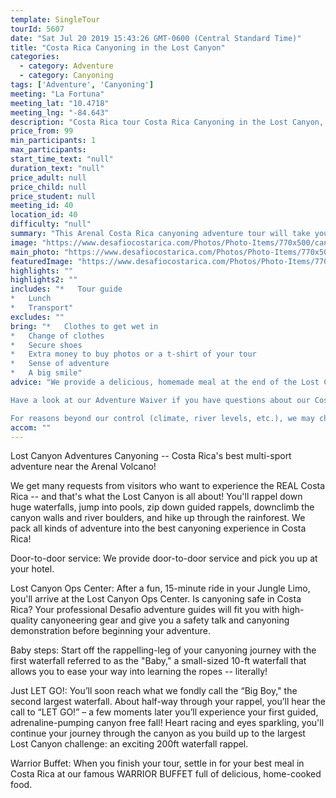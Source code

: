 ```yaml
---
template: SingleTour
tourId: 5607
date: "Sat Jul 20 2019 15:43:26 GMT-0600 (Central Standard Time)"
title: "Costa Rica Canyoning in the Lost Canyon"
categories: 
  - category: Adventure
  - category: Canyoning
tags: ['Adventure', 'Canyoning']
meeting: "La Fortuna"
meeting_lat: "10.4718"
meeting_lng: "-84.643"
description: "Costa Rica tour Costa Rica Canyoning in the Lost Canyon, id 5607"
price_from: 99
min_participants: 1
max_participants: 
start_time_text: "null"
duration_text: "null"
price_adult: null
price_child: null
price_student: null
meeting_id: 40
location_id: 40
difficulty: "null"
summary: "This Arenal Costa Rica canyoning adventure tour will take you where very few have had the privilege to roam: The Lost Canyon! Get ready for the adventure of a lifetime! The perfect place for first-timers and experienced canyoning enthusiasts. Trek deep into the Costa Rica rainforest and rappel the biggest waterfalls near the Arenal Volcano!"
image: "https://www.desafiocostarica.com/Photos/Photo-Items/770x500/canyoneering---lost-canyon-adventures-1.jpg"
main_photo: "https://www.desafiocostarica.com/Photos/Photo-Items/770x500/canyoneering---lost-canyon-adventures-1.jpg"
featuredImage: "https://www.desafiocostarica.com/Photos/Photo-Items/770x500/canyoneering---lost-canyon-adventures-1.jpg"
highlights: ""
highlights2: ""
includes: "*   Tour guide
*   Lunch
*   Transport"
excludes: ""
bring: "*   Clothes to get wet in
*   Change of clothes
*   Secure shoes
*   Extra money to buy photos or a t-shirt of your tour
*   Sense of adventure
*   A big smile"
advice: "We provide a delicious, homemade meal at the end of the Lost Canyon Adventures canyoning tour we call the WARRIOR BUFFET - please let us know should you have any dietary restrictions like vegetarian needs, gluten-free, kosher, etc. and we will do our best to accommodate you! Combine the Lost Canyon with rafting to do our unique MAMBO COMBO Rappel & Raft tour -- only with Desafio near the Arenal Volcano! You can also purchase handy dry bags from the Desafio EGO Store if you'd like to take a camera with you. Just ask at our reception desk.

Have a look at our Adventure Waiver if you have questions about our Costa Rica adventure tour policies.

For reasons beyond our control (climate, river levels, etc.), we may change to a more-suitable tour with an equal or similar adventure-appeal or offer other tour options so you don't miss out on a fun day in Costa Rica. We reserve the right to cancel a trip due to unfavorable conditions & will only run a tour according to our policies. Full refund is given if (on rare occasion) no tour is run. This adventure involves some inherent risk and physical exertion, so you must be in good physical condition! While the recommended weight limit for our canyoneering (rappelling) tour and most zip line tours is 220 lbs (100 kilos) it’s more about waist size than weight as the ropes (canyoneering) and cables (zip lines) are rated for well over 220 lbs but the maximum waist size for the harnesses used for these tours is 42 inches. So if you are a little over 220 lbs but your waist is less than 42 inches you can still do these tours. NOTE: We have an extra transport charge for hotels outside of our normal pick-up zone."
accom: ""
---
```

Lost Canyon Adventures Canyoning -- Costa Rica's best multi-sport adventure near the Arenal Volcano!

We get many requests from visitors who want to experience the REAL Costa Rica -- and that's what the Lost Canyon is all about! You'll rappel down huge waterfalls, jump into pools, zip down guided rappels, downclimb the canyon walls and river boulders, and hike up through the rainforest. We pack all kinds of adventure into the best canyoning experience in Costa Rica!

Door-to-door service: We provide door-to-door service and pick you up at your hotel.

Lost Canyon Ops Center: After a fun, 15-minute ride in your Jungle Limo, you'll arrive at the Lost Canyon Ops Center. Is canyoning safe in Costa Rica? Your professional Desafio adventure guides will fit you with high-quality canyoneering gear and give you a safety talk and canyoning demonstration before beginning your adventure.

Baby steps: Start off the rappelling-leg of your canyoning journey with the first waterfall referred to as the "Baby," a small-sized 10-ft waterfall that allows you to ease your way into learning the ropes -- literally!

Just LET GO!: You’ll soon reach what we fondly call the “Big Boy," the second largest waterfall. About half-way through your rappel, you’ll hear the call to “LET GO!” – a few moments later you’ll experience your first guided, adrenaline-pumping canyon free fall! Heart racing and eyes sparkling, you'll continue your journey through the canyon as you build up to the largest Lost Canyon challenge: an exciting 200ft waterfall rappel.

Warrior Buffet: When you finish your tour, settle in for your best meal in Costa Rica at our famous WARRIOR BUFFET full of delicious, home-cooked food.